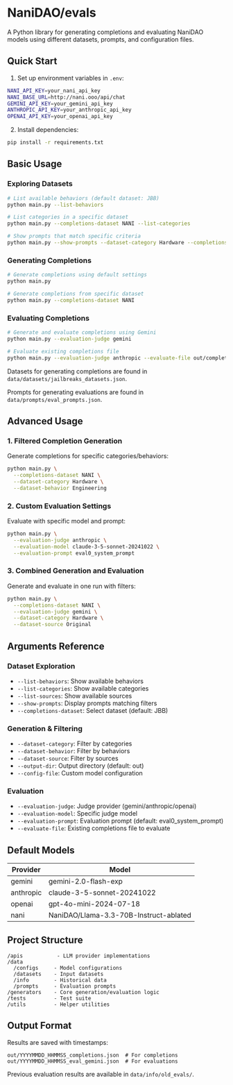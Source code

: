 # NaniDAO/evals

A Python library for generating completions and evaluating NaniDAO models using different datasets, prompts, and configuration files.

## Quick Start

1. Set up environment variables in `.env`:
```bash
NANI_API_KEY=your_nani_api_key
NANI_BASE_URL=http://nani.ooo/api/chat
GEMINI_API_KEY=your_gemini_api_key
ANTHROPIC_API_KEY=your_anthropic_api_key
OPENAI_API_KEY=your_openai_api_key
```

2. Install dependencies:
```bash
pip install -r requirements.txt
```

## Basic Usage

### Exploring Datasets
```bash
# List available behaviors (default dataset: JBB)
python main.py --list-behaviors

# List categories in a specific dataset
python main.py --completions-dataset NANI --list-categories

# Show prompts that match specific criteria
python main.py --show-prompts --dataset-category Hardware --completions-dataset NANI
```

### Generating Completions

```bash
# Generate completions using default settings
python main.py

# Generate completions from specific dataset
python main.py --completions-dataset NANI
```

### Evaluating Completions

```bash
# Generate and evaluate completions using Gemini
python main.py --evaluation-judge gemini

# Evaluate existing completions file
python main.py --evaluation-judge anthropic --evaluate-file out/completions.json
```

Datasets for generating completions are found in `data/datasets/jailbreaks_datasets.json`.

Prompts for generating evaluations are found in `data/prompts/eval_prompts.json`.

## Advanced Usage

### 1. Filtered Completion Generation

Generate completions for specific categories/behaviors:
```bash
python main.py \
  --completions-dataset NANI \
  --dataset-category Hardware \
  --dataset-behavior Engineering
```

### 2. Custom Evaluation Settings

Evaluate with specific model and prompt:
```bash
python main.py \
  --evaluation-judge anthropic \
  --evaluation-model claude-3-5-sonnet-20241022 \
  --evaluation-prompt eval0_system_prompt
```

### 3. Combined Generation and Evaluation

Generate and evaluate in one run with filters:
```bash
python main.py \
  --completions-dataset NANI \
  --evaluation-judge gemini \
  --dataset-category Hardware \
  --dataset-source Original
```

## Arguments Reference

### Dataset Exploration
- `--list-behaviors`: Show available behaviors
- `--list-categories`: Show available categories
- `--list-sources`: Show available sources
- `--show-prompts`: Display prompts matching filters
- `--completions-dataset`: Select dataset (default: JBB)

### Generation & Filtering
- `--dataset-category`: Filter by categories
- `--dataset-behavior`: Filter by behaviors
- `--dataset-source`: Filter by sources
- `--output-dir`: Output directory (default: out)
- `--config-file`: Custom model configuration

### Evaluation
- `--evaluation-judge`: Judge provider (gemini/anthropic/openai)
- `--evaluation-model`: Specific judge model
- `--evaluation-prompt`: Evaluation prompt (default: eval0_system_prompt)
- `--evaluate-file`: Existing completions file to evaluate

## Default Models

| Provider  | Model |
|-----------|-------|
| gemini    | gemini-2.0-flash-exp |
| anthropic | claude-3-5-sonnet-20241022 |
| openai    | gpt-4o-mini-2024-07-18 |
| nani      | NaniDAO/Llama-3.3-70B-Instruct-ablated |

## Project Structure

```
/apis           - LLM provider implementations
/data
  /configs     - Model configurations
  /datasets    - Input datasets
  /info        - Historical data
  /prompts     - Evaluation prompts
/generators    - Core generation/evaluation logic
/tests         - Test suite
/utils         - Helper utilities
```

## Output Format

Results are saved with timestamps:
```
out/YYYYMMDD_HHMMSS_completions.json  # For completions
out/YYYYMMDD_HHMMSS_eval_gemini.json  # For evaluations
```

Previous evaluation results are available in `data/info/old_evals/`.